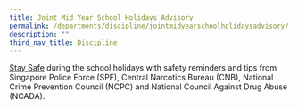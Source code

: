 ```yaml
---
title: Joint Mid Year School Holidays Advisory
permalink: /departments/discipline/jointmidyearschoolholidaysadvisory/
description: ""
third_nav_title: Discipline
---
```


[Stay Safe](https://go.gov.sg/uegvsl)  during the school holidays with safety reminders and tips from Singapore Police Force (SPF), Central Narcotics Bureau (CNB), National Crime Prevention Council (NCPC) and National Council Against Drug Abuse (NCADA).
